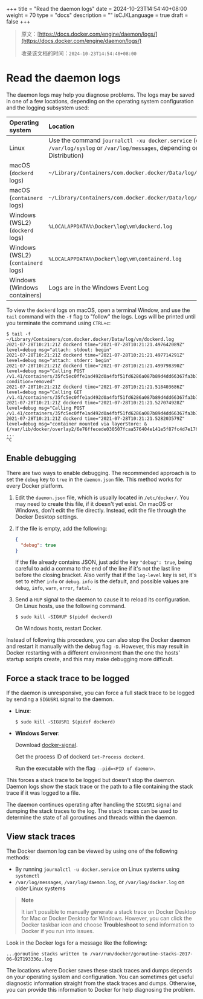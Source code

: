+++
title = "Read the daemon logs"
date = 2024-10-23T14:54:40+08:00
weight = 70
type = "docs"
description = ""
isCJKLanguage = true
draft = false
+++

> 原文：[https://docs.docker.com/engine/daemon/logs/](https://docs.docker.com/engine/daemon/logs/)
>
> 收录该文档的时间：`2024-10-23T14:54:40+08:00`

# Read the daemon logs

The daemon logs may help you diagnose problems. The logs may be saved in one of a few locations, depending on the operating system configuration and the logging subsystem used:

| Operating system                   | Location                                                     |
| :--------------------------------- | :----------------------------------------------------------- |
| Linux                              | Use the command `journalctl -xu docker.service` (or read `/var/log/syslog` or `/var/log/messages`, depending on your Linux Distribution) |
| macOS (`dockerd` logs)             | `~/Library/Containers/com.docker.docker/Data/log/vm/dockerd.log` |
| macOS (`containerd` logs)          | `~/Library/Containers/com.docker.docker/Data/log/vm/containerd.log` |
| Windows (WSL2) (`dockerd` logs)    | `%LOCALAPPDATA%\Docker\log\vm\dockerd.log`                   |
| Windows (WSL2) (`containerd` logs) | `%LOCALAPPDATA%\Docker\log\vm\containerd.log`                |
| Windows (Windows containers)       | Logs are in the Windows Event Log                            |

To view the `dockerd` logs on macOS, open a terminal Window, and use the `tail` command with the `-f` flag to "follow" the logs. Logs will be printed until you terminate the command using `CTRL+c`:



```console
$ tail -f ~/Library/Containers/com.docker.docker/Data/log/vm/dockerd.log
2021-07-28T10:21:21Z dockerd time="2021-07-28T10:21:21.497642089Z" level=debug msg="attach: stdout: begin"
2021-07-28T10:21:21Z dockerd time="2021-07-28T10:21:21.497714291Z" level=debug msg="attach: stderr: begin"
2021-07-28T10:21:21Z dockerd time="2021-07-28T10:21:21.499798390Z" level=debug msg="Calling POST /v1.41/containers/35fc5ec0ffe1ad492d0a4fbf51fd6286a087b89d4dd66367fa3b7aec70b46a40/wait?condition=removed"
2021-07-28T10:21:21Z dockerd time="2021-07-28T10:21:21.518403686Z" level=debug msg="Calling GET /v1.41/containers/35fc5ec0ffe1ad492d0a4fbf51fd6286a087b89d4dd66367fa3b7aec70b46a40/json"
2021-07-28T10:21:21Z dockerd time="2021-07-28T10:21:21.527074928Z" level=debug msg="Calling POST /v1.41/containers/35fc5ec0ffe1ad492d0a4fbf51fd6286a087b89d4dd66367fa3b7aec70b46a40/start"
2021-07-28T10:21:21Z dockerd time="2021-07-28T10:21:21.528203579Z" level=debug msg="container mounted via layerStore: &{/var/lib/docker/overlay2/6e76ffecede030507fcaa576404e141e5f87fc4d7e1760e9ce5b52acb24
...
^C
```

## Enable debugging

There are two ways to enable debugging. The recommended approach is to set the `debug` key to `true` in the `daemon.json` file. This method works for every Docker platform.

1. Edit the `daemon.json` file, which is usually located in `/etc/docker/`. You may need to create this file, if it doesn't yet exist. On macOS or Windows, don't edit the file directly. Instead, edit the file through the Docker Desktop settings.

2. If the file is empty, add the following:

   

   ```json
   {
     "debug": true
   }
   ```

   If the file already contains JSON, just add the key `"debug": true`, being careful to add a comma to the end of the line if it's not the last line before the closing bracket. Also verify that if the `log-level` key is set, it's set to either `info` or `debug`. `info` is the default, and possible values are `debug`, `info`, `warn`, `error`, `fatal`.

3. Send a `HUP` signal to the daemon to cause it to reload its configuration. On Linux hosts, use the following command.

   

   ```console
   $ sudo kill -SIGHUP $(pidof dockerd)
   ```

   On Windows hosts, restart Docker.

Instead of following this procedure, you can also stop the Docker daemon and restart it manually with the debug flag `-D`. However, this may result in Docker restarting with a different environment than the one the hosts' startup scripts create, and this may make debugging more difficult.

## Force a stack trace to be logged

If the daemon is unresponsive, you can force a full stack trace to be logged by sending a `SIGUSR1` signal to the daemon.

- **Linux**:

  

  ```console
  $ sudo kill -SIGUSR1 $(pidof dockerd)
  ```

- **Windows Server**:

  Download [docker-signal](https://github.com/moby/docker-signal).

  Get the process ID of dockerd `Get-Process dockerd`.

  Run the executable with the flag `--pid=<PID of daemon>`.

This forces a stack trace to be logged but doesn't stop the daemon. Daemon logs show the stack trace or the path to a file containing the stack trace if it was logged to a file.

The daemon continues operating after handling the `SIGUSR1` signal and dumping the stack traces to the log. The stack traces can be used to determine the state of all goroutines and threads within the daemon.

## View stack traces

The Docker daemon log can be viewed by using one of the following methods:

- By running `journalctl -u docker.service` on Linux systems using `systemctl`
- `/var/log/messages`, `/var/log/daemon.log`, or `/var/log/docker.log` on older Linux systems

> **Note**
>
> 
>
> It isn't possible to manually generate a stack trace on Docker Desktop for Mac or Docker Desktop for Windows. However, you can click the Docker taskbar icon and choose **Troubleshoot** to send information to Docker if you run into issues.

Look in the Docker logs for a message like the following:



```none
...goroutine stacks written to /var/run/docker/goroutine-stacks-2017-06-02T193336z.log
```

The locations where Docker saves these stack traces and dumps depends on your operating system and configuration. You can sometimes get useful diagnostic information straight from the stack traces and dumps. Otherwise, you can provide this information to Docker for help diagnosing the problem.
